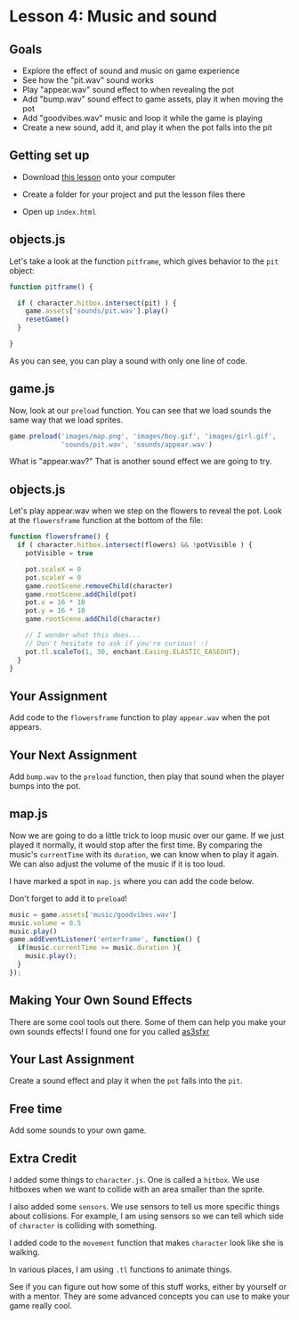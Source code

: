 # Lesson 4: Music and sound

## Goals

- Explore the effect of sound and music on game experience
- See how the "pit.wav" sound works
- Play "appear.wav" sound effect to when revealing the pot
- Add "bump.wav" sound effect to game assets, play it when moving the pot
- Add "goodvibes.wav" music and loop it while the game is playing
- Create a new sound, add it, and play it when the pot falls into the pit

## Getting set up

- Download [this lesson](http://bit.ly/dojo-4) onto your computer

- Create a folder for your project and put the lesson files there

- Open up `index.html`


## objects.js

Let's take a look at the function ```pitframe```, which gives behavior to the ```pit``` object:

``` javascript
function pitframe() {

  if ( character.hitbox.intersect(pit) ) {
    game.assets['sounds/pit.wav'].play()
    resetGame()
  }

}
```

As you can see, you can play a sound with only one line of code.


## game.js

Now, look at our ```preload``` function. You can see that we load sounds the same way that we load sprites.

``` javascript
game.preload('images/map.png', 'images/boy.gif', 'images/girl.gif',
             'sounds/pit.wav', 'sounds/appear.wav')
```

What is "appear.wav?" That is another sound effect we are going to try.


## objects.js

Let's play appear.wav when we step on the flowers to reveal the pot. Look at the ```flowersframe``` function at the bottom of the file:

``` javascript
function flowersframe() {
  if ( character.hitbox.intersect(flowers) && !potVisible ) {
    potVisible = true

    pot.scaleX = 0
    pot.scaleY = 0
    game.rootScene.removeChild(character)
    game.rootScene.addChild(pot)
    pot.x = 16 * 10
    pot.y = 16 * 10
    game.rootScene.addChild(character)

    // I wonder what this does...
    // Don't hesitate to ask if you're curious! :)
    pot.tl.scaleTo(1, 30, enchant.Easing.ELASTIC_EASEOUT);
  }
}
```

## Your Assignment

Add code to the ```flowersframe``` function to play ```appear.wav``` when the pot appears.

## Your Next Assignment

Add ```bump.wav``` to the ```preload``` function, then play that sound when the player bumps into the pot.


## map.js

Now we are going to do a little trick to loop music over our game. If we just played it normally, it would stop after the first time. By comparing the music's ```currentTime``` with its ```duration```, we can know when to play it again. We can also adjust the volume of the music if it is too loud.

I have marked a spot in ```map.js``` where you can add the code below.

Don't forget to add it to ```preload```!

``` javascript
music = game.assets['music/goodvibes.wav']
music.volume = 0.5
music.play()
game.addEventListener('enterframe', function() {
  if(music.currentTime >= music.duration ){
    music.play();
  }
});
```


## Making Your Own Sound Effects

There are some cool tools out there. Some of them can help you make your own sounds effects! I found one for you called [as3sfxr](http://bit.ly/as3sfxr)

## Your Last Assignment

Create a sound effect and play it when the ```pot``` falls into the ```pit```.


## Free time

Add some sounds to your own game.


## Extra Credit

I added some things to ```character.js```. One is called a ```hitbox```. We use hitboxes when we want to collide with an area smaller than the sprite.

I also added some ```sensors```. We use sensors to tell us more specific things about collisions. For example, I am using sensors so we can tell which side of ```character``` is colliding with something.

I added code to the ```movement``` function that makes ```character``` look like she is walking.

In various places, I am using ```.tl``` functions to animate things.

See if you can figure out how some of this stuff works, either by yourself or with a mentor. They are some advanced concepts you can use to make your game really cool.

